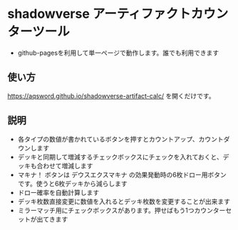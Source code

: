 # shadowverse アーティファクトカウンターツール

- github-pagesを利用して単一ページで動作します。誰でも利用できます

## 使い方
https://aqsword.github.io/shadowverse-artifact-calc/ を開くだけです。

## 説明

- 各タイプの数値が書かれているボタンを押すとカウントアップ、カウントダウンします
- デッキと同期して増減するチェックボックスにチェックを入れておくと、デッキも合わせて増減します
- マキナ！ ボタンは デウスエクスマキナ の効果発動時の6枚ドロー用ボタンです。使うと6枚デッキから減らします
- ドロー確率を自動計算します
- デッキ枚数直接変更に数値を入れるとデッキ枚数を変更することが出来ます
- ミラーマッチ用にチェックボックスがあります。押せばもう1つカウンターセットが出てきます
